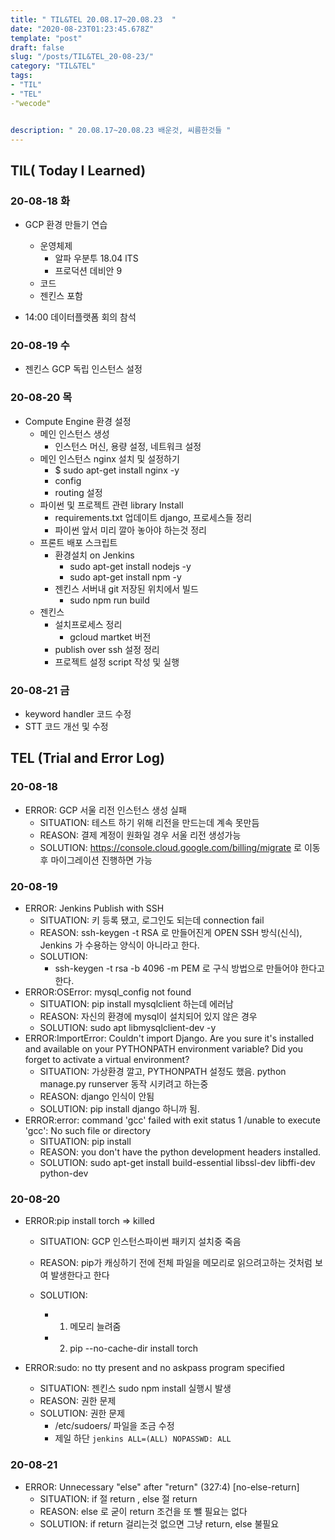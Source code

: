 ```yaml
---
title: " TIL&TEL 20.08.17~20.08.23  "
date: "2020-08-23T01:23:45.678Z"
template: "post"
draft: false
slug: "/posts/TIL&TEL_20-08-23/"
category: "TIL&TEL"
tags:
- "TIL"
- "TEL"
-"wecode"


description: " 20.08.17~20.08.23 배운것, 씨름한것들 "
---
```


## TIL( Today I Learned)

### 20-08-18 화

- GCP 환경 만들기 연습

  - 운영체제
    - 알파 우분투 18.04 lTS
    - 프로덕션 데비안 9 
  - 코드 
  - 젠킨스 포함

- 14:00 데이터플랫폼 회의 참석

  

### 20-08-19 수

- 젠킨스 GCP 독립 인스턴스 설정

  

### 20-08-20 목

- Compute Engine 환경 설정
  - 메인 인스턴스 생성
    - 인스턴스 머신, 용량 설정, 네트워크 설정
  - 메인 인스턴스 nginx 설치 및 설정하기
    - $ sudo apt-get install nginx -y
    - config 
    - routing 설정
  - 파이썬 및 프로젝트 관련 library Install
    - requirements.txt 업데이트 django, 프로세스들 정리
    - 파이썬 앞서 미리 깔아 놓아야 하는것 정리
  - 프론트 배포 스크립트
    - 환경설치 on Jenkins
      - sudo apt-get install nodejs -y
      - sudo apt-get install npm -y
    - 젠킨스 서버내 git 저장된 위치에서 빌드
      - sudo npm run build 
  - 젠킨스
    - 설치프로세스 정리
      - gcloud martket 버전
    - publish over ssh 설정 정리
    - 프로젝트 설정 script 작성 및 실행

### 20-08-21 금

- keyword handler 코드 수정
- STT 코드 개선 및 수정


## TEL (Trial and Error Log)

### 20-08-18

- ERROR: GCP 서울 리전 인스턴스 생성 실패
  - SITUATION: 테스트 하기 위해 리전을 만드는데 계속 못만듬
  - REASON: 결제 계정이 원화일 경우 서울 리전 생성가능
  - SOLUTION: https://console.cloud.google.com/billing/migrate 로 이동후 마이그레이션 진행하면 가능

### 20-08-19

- ERROR: Jenkins Publish with SSH
  - SITUATION: 키 등록 됐고, 로그인도 되는데 connection fail
  - REASON: ssh-keygen -t RSA 로 만들어진게 OPEN SSH 방식(신식), Jenkins 가 수용하는 양식이 아니라고 한다. 
  - SOLUTION:
    - ssh-keygen -t rsa -b 4096 -m PEM 로 구식 방법으로 만들어야 한다고 한다.
- ERROR:OSError: mysql_config not found
  - SITUATION: pip install mysqlclient 하는데 에러남
  - REASON: 자신의 환경에 mysql이 설치되어 있지 않은 경우
  - SOLUTION: sudo apt libmysqlclient-dev -y
- ERROR:ImportError: Couldn't import Django. Are you sure it's installed and available on your PYTHONPATH environment variable? Did you forget to activate a virtual environment?
  - SITUATION: 가상환경 깔고, PYTHONPATH 설정도 했음. python manage.py runserver 동작 시키려고 하는중
  - REASON: django 인식이 안됨 
  - SOLUTION: pip install django 하니까 됨.
- ERROR:error: command 'gcc' failed with exit status 1 /unable to execute 'gcc': No such file or directory
  - SITUATION: pip install 
  - REASON: you don't have the python development headers installed.
  - SOLUTION: sudo apt-get install build-essential libssl-dev libffi-dev python-dev

### 20-08-20

- ERROR:pip install torch => killed

  - SITUATION: GCP 인스턴스파이썬 패키지 설치중 죽음

  - REASON: pip가 캐싱하기 전에 전체 파일을 메모리로 읽으려고하는 것처럼 보여 발생한다고 한다

  - SOLUTION:

     

    - 1. 메모리 늘려줌
    - 2. pip --no-cache-dir install torch

- ERROR:sudo: no tty present and no askpass program specified

  - SITUATION: 젠킨스 sudo npm install 실행시 발생
  - REASON: 권한 문제
  - SOLUTION: 권한 문제
    - /etc/sudoers/ 파일을 조금 수정
    - 제일 하단 `jenkins ALL=(ALL) NOPASSWD: ALL`

### 20-08-21

- ERROR: Unnecessary "else" after "return" (327:4) [no-else-return]
  - SITUATION: if 절 return , else 절 return
  - REASON: else 로 굳이 return 조건을 또 뺄 필요는 없다
  - SOLUTION: if return 걸리는것 없으면 그냥 return, else 불필요